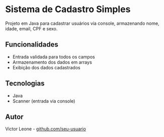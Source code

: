 # Sistema de Cadastro Simples

Projeto em Java para cadastrar usuários via console, armazenando nome, idade, email, CPF e sexo.



## Funcionalidades

- Entrada validada para todos os campos  
- Armazenamento dos dados em arrays  
- Exibição dos dados cadastrados

## Tecnologias

- Java  
- Scanner (entrada via console)

## Autor

Victor Leone - [github.com/seu-usuario](https://github.com/seu-usuario)
